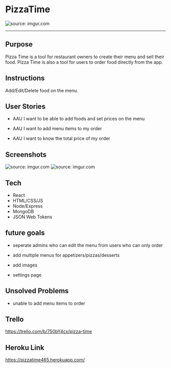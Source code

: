 # PizzaTime

<img src="https://cdn.popmenu.com/image/upload/c_limit,f_auto,h_1440,q_auto,w_1440/v8k9fthvp3yxyhn4urvo.jpg" title="source: imgur.com" />

---

## Purpose

Pizza Time is a tool for restaurant owners to create their menu and sell their food. Pizza Time is also a tool for users to order food directly from the app.


## Instructions

Add/Edit/Delete food on the menu.

## User Stories
* AAU I want to be able to add foods and set prices on the menu

* AAU I want to add menu items to my order

* AAU I want to know the total price of my order

## Screenshots

<img src="https://i.imgur.com/Nms5BQt.png" title="source: imgur.com" />

<img src="https://i.imgur.com/U0PVKpN.png" title="source: imgur.com" />

## Tech

* React
* HTML/CSS/JS
* Node/Express
* MongoDB
* JSON Web Tokens

## future goals

* seperate admins who can edit the menu from users who can only order

* add multiple menus for appetizers/pizzas/desserts

* add images

* settings page

## Unsolved Problems

* unable to add menu items to order

## Trello

https://trello.com/b/750bY4cx/pizza-time

## Heroku Link

https://pizzatime465.herokuapp.com/